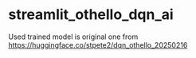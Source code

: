 # streamlit_othello_dqn_ai

Used trained model is original one from https://huggingface.co/stpete2/dqn_othello_20250216

